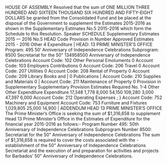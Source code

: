 HOUSE OF ASSEMBLY
Resolved that the sum of ONE MILLION THREE HUNDRED AND SIXTEEN THOUSAND SIX HUNDRED AND FIFTY-EIGHT DOLLARS be granted from the Consolidated Fund and be placed at the disposal of the Government to supplement the Estimates 2015-2016 as shown in the Supplementary Estimates No.5 2015-2016 which form the Schedule to this Resolution.
Speaker
SCHEDULE
Supplementary Estimates 2015 — 2016 No.5
HEAD Code Provision in Number Approved Estimates 2015 - 2016 Other 4 Expenditure | HEAD: 13 PRIME MINISTER'S OFFICE Program: 495 50‘ Anniversary of Independence Celebrations Subprogram: 8500 Secretariat for the 50" 134958500 Anniversary of Independence Celebrations Account Code: 102 Other Personal Emoluments 0 Account Code: 103 Employers Contributions 0 Account Code: 206 Travel 0 Account Code: 207 Utilities 0 Account Code: 208 Rental of Property 0 Account Code: 209 Library Books and | 0 Publications | Account Code: 210 Supplies and Materials 0 | Account Code: 211 Maintenance of Property 0
Provision in Supplementary Supplementary Provision Estimates Required No. 1-4
Other Other Expenditure Expenditure
17,348
1,778
8,000
54,150
109,280
3,000
47,397
6,000
Account Code: 212 Operating Expenses ; } Account Code: 752 Machinery and Equipment Account Code: 753 Furniture and Fixtures 1,029,805 25,000 14,900
|
ADDENDUM
HEAD 13 PRIME MINISTER’S OFFICE
The Prime Minister’s Office is seeking the sum of $1,316,658 to supplement Head 13 Prime Minister’s Office in the Estimates of Expenditure for the financial year 2015-2016 as follows:-
Program Number 495: 50th Anniversary of Independence Celebrations Subprogram Number 8500: Secretariat for the 50” Anniversary of Independence Celebrations
The sum of $1,316,658 is required to cover the costs associated with the - establishment of the 50" Anniversary of Independence Celebrations Secretariat and the execution of and preparation for activities and projects for Barbados’ 50" Anniversary of Independence Celebrations.

